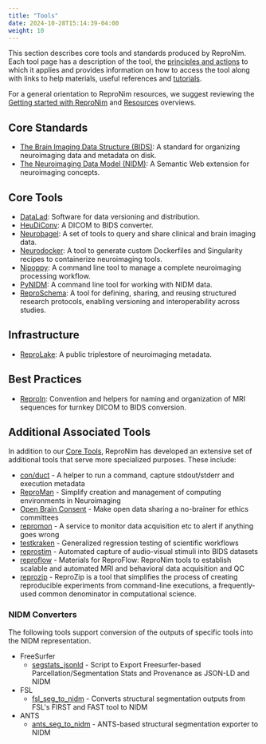 ```yaml
---
title: "Tools"
date: 2024-10-28T15:14:39-04:00
weight: 10
---
```


This section describes core tools and standards produced by ReproNim. Each tool page has a description of the tool, the [principles and actions](/about/principles/) to which it applies and provides information on how to access the tool along with links to help materials, useful references and [tutorials](/resources/tutorials/). 

For a general orientation to ReproNim resources, we suggest reviewing the [Getting started with ReproNim](/resources/getting-started/) and [Resources](/resources/) overviews.

## Core Standards

- [The Brain Imaging Data Structure (BIDS)](bids/index.html): A standard for organizing neuroimaging data and metadata on disk.
- [The Neuroimaging Data Model (NIDM)](nidm/index.html): A Semantic Web extension for neuroimaging concepts.

## Core Tools

- [DataLad](datalad/index.html): Software for data versioning and distribution.
- [HeuDiConv](heudiconv/index.html): A DICOM to BIDS converter.
- [Neurobagel](neurobagel/index.html): A set of tools to query and share clinical and brain imaging data.
- [Neurodocker](neurodocker/index.html): A tool to generate custom Dockerfiles and Singularity recipes to containerize neuroimaging tools.
- [Nipoppy](nipoppy/index.html): A command line tool to manage a complete neuroimaging processing workflow.
- [PyNIDM](pynidm/index.html): A command line tool for working with NIDM data.
- [ReproSchema](reproschema/index.html): A tool for defining, sharing, and reusing structured research protocols, enabling versioning and interoperability across studies.

## Infrastructure

- [ReproLake](reprolake/index.html): A public triplestore of neuroimaging metadata.

## Best Practices

- [ReproIn](reproin/index.html): Convention and helpers for naming and organization of MRI sequences for turnkey DICOM to BIDS conversion.

## Additional Associated Tools

In addition to our [Core Tools](#core-tools), ReproNim has developed an extensive set of additional tools that serve more specialized purposes. These include:

* [con/duct](https://github.com/con/duct) \- A helper to run a command, capture stdout/stderr and execution metadata
* [ReproMan](https://github.com/ReproNim/reproman) \- Simplify creation and management of computing environments in Neuroimaging
* [Open Brain Consent](https://open-brain-consent.readthedocs.io/en/stable/) \- Make open data sharing a no-brainer for ethics committees
* [repromon](https://github.com/ReproNim/repromon) \- A service to monitor data acquisition etc to alert if anything goes wrong
* [testkraken](https://github.com/ReproNim/testkraken) \- Generalized regression testing of scientific workflows
* [reprostim](https://github.com/ReproNim/reprostim) \- Automated capture of audio-visual stimuli into BIDS datasets
* [reproflow](https://github.com/ReproNim/reproflow) \- Materials for ReproFlow: ReproNim tools to establish scalable and automated MRI and behavioral data acquisition and QC
* [reprozip](https://github.com/ReproNim/reprozip) \- ReproZip is a tool that simplifies the process of creating reproducible experiments from command-line executions, a frequently-used common denominator in computational science.


### NIDM Converters

The following tools support conversion of the outputs of specific tools into the NIDM representation.
* FreeSurfer
  * [segstats\_jsonld](https://github.com/ReproNim/segstats_jsonld) \- Script to Export Freesurfer-based Parcellation/Segmentation Stats and Provenance as JSON-LD and NIDM
* FSL
  * [fsl\_seg\_to\_nidm](https://github.com/ReproNim/fsl_seg_to_nidm) \- Converts structural segmentation outputs from FSL's FIRST and FAST tool to NIDM
* ANTS
  * [ants\_seg\_to\_nidm](https://github.com/ReproNim/ants_seg_to_nidm) \- ANTS-based structural segmentation exporter to NIDM




